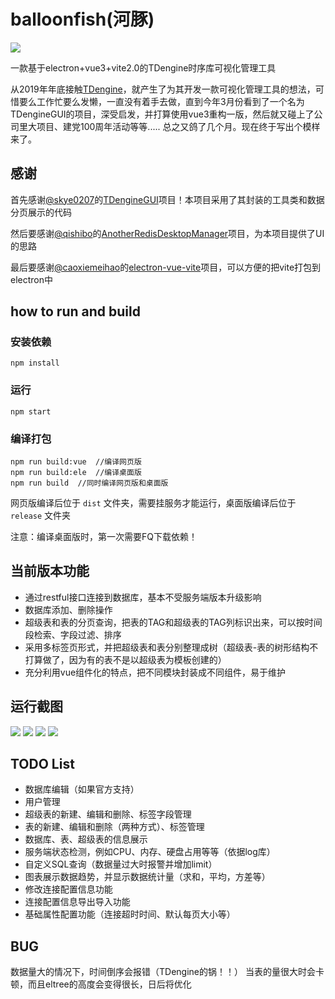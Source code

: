 # balloonfish(河豚)

<div style="align: center">
<img src="https://www.hualigs.cn/image/60eff6950916d.jpg"/>
</div>

一款基于electron+vue3+vite2.0的TDengine时序库可视化管理工具

从2019年年底接触[TDengine](https://github.com/taosdata/TDengine)，就产生了为其开发一款可视化管理工具的想法，可惜要么工作忙要么发懒，一直没有着手去做，直到今年3月份看到了一个名为TDengineGUI的项目，深受启发，并打算使用vue3重构一版，然后就又碰上了公司里大项目、建党100周年活动等等..... 总之又鸽了几个月。现在终于写出个模样来了。

## 感谢

首先感谢[@skye0207](https://github.com/skye0207)的[TDengineGUI](https://github.com/skye0207/TDengineGUI)项目！本项目采用了其封装的工具类和数据分页展示的代码

然后要感谢[@qishibo](https://github.com/qishibo)的[AnotherRedisDesktopManager](https://github.com/qishibo/AnotherRedisDesktopManager)项目，为本项目提供了UI的思路

最后要感谢[@caoxiemeihao](https://github.com/caoxiemeihao)的[electron-vue-vite](https://github.com/caoxiemeihao/electron-vue-vite)项目，可以方便的把vite打包到electron中

## how to run and build

### 安装依赖

```
npm install
```

### 运行

```
npm start
```

### 编译打包

```
npm run build:vue  //编译网页版
npm run build:ele  //编译桌面版
npm run build  //同时编译网页版和桌面版
```

网页版编译后位于 `dist` 文件夹，需要挂服务才能运行，桌面版编译后位于 `release` 文件夹

注意：编译桌面版时，第一次需要FQ下载依赖！

## 当前版本功能

* 通过restful接口连接到数据库，基本不受服务端版本升级影响
* 数据库添加、删除操作
* 超级表和表的分页查询，把表的TAG和超级表的TAG列标识出来，可以按时间段检索、字段过滤、排序
* 采用多标签页形式，并把超级表和表分别整理成树（超级表-表的树形结构不打算做了，因为有的表不是以超级表为模板创建的）
* 充分利用vue组件化的特点，把不同模块封装成不同组件，易于维护

## 运行截图

![](https://www.hualigs.cn/image/60eff5e0df554.jpg)
![](https://www.hualigs.cn/image/60eff5e140e76.jpg)
![](https://www.hualigs.cn/image/60eff5e15aa97.jpg)
![](https://www.hualigs.cn/image/60eff67617c66.jpg)

## TODO List

* 数据库编辑（如果官方支持）
* 用户管理
* 超级表的新建、编辑和删除、标签字段管理
* 表的新建、编辑和删除（两种方式）、标签管理
* 数据库、表、超级表的信息展示
* 服务端状态检测，例如CPU、内存、硬盘占用等等（依据log库）
* 自定义SQL查询（数据量过大时报警并增加limit）
* 图表展示数据趋势，并显示数据统计量（求和，平均，方差等）
* 修改连接配置信息功能
* 连接配置信息导出导入功能
* 基础属性配置功能（连接超时时间、默认每页大小等）

## BUG

数据量大的情况下，时间倒序会报错（TDengine的锅！！）
当表的量很大时会卡顿，而且eltree的高度会变得很长，日后将优化
